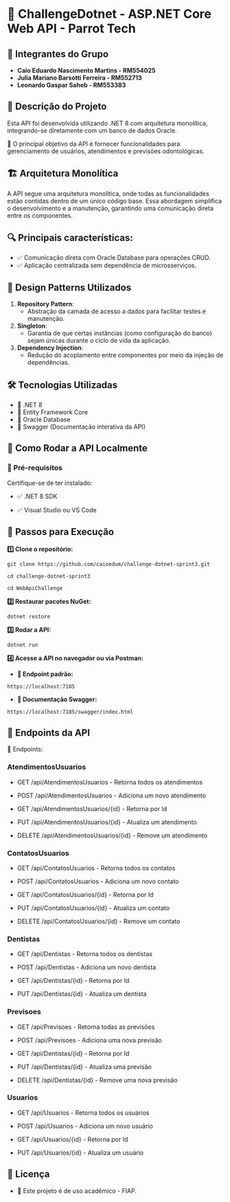 # 🦷 ChallengeDotnet - ASP.NET Core Web API - Parrot Tech

## 👥 Integrantes do Grupo

- **Caio Eduardo Nascimento Martins - RM554025**
- **Julia Mariano Barsotti Ferreira - RM552713**
- **Leonardo Gaspar Saheb - RM553383**

## 📌 Descrição do Projeto

Esta API foi desenvolvida utilizando .NET 8 com arquitetura monolítica, integrando-se diretamente com um banco de dados Oracle.

🔹 O principal objetivo da API é fornecer funcionalidades para gerenciamento de usuários, atendimentos e previsões odontológicas.

## 🏗 Arquitetura Monolítica

A API segue uma arquitetura monolítica, onde todas as funcionalidades estão contidas dentro de um único código base. Essa abordagem simplifica o desenvolvimento e a manutenção, garantindo uma comunicação direta entre os componentes.

## 🔍 Principais características:

- ✅ Comunicação direta com Oracle Database para operações CRUD.
- ✅ Aplicação centralizada sem dependência de microsserviços.

## 🎨 Design Patterns Utilizados

1. **Repository Pattern**:
   - Abstração da camada de acesso a dados para facilitar testes e manutenção.
2. **Singleton**:
   - Garantia de que certas instâncias (como configuração do banco) sejam únicas durante o ciclo de vida da aplicação.
3. **Dependency Injection**:
   - Redução do acoplamento entre componentes por meio da injeção de dependências.

## 🛠 Tecnologias Utilizadas

- 🚀 .NET 8
- 💾 Entity Framework Core
- 🎯 Oracle Database
- 📜 Swagger (Documentação interativa da API)

## 🚀 Como Rodar a API Localmente

### 📌 Pré-requisitos

Certifique-se de ter instalado:

- ✅ .NET 8 SDK

- ✅ Visual Studio ou VS Code

## 📄 Passos para Execução

**1️⃣ Clone o repositório:**
```
git clone https://github.com/caioedum/challenge-dotnet-sprint3.git
```
```
cd challenge-dotnet-sprint3
```
```
cd WebApiChallenge
```
**2️⃣ Restaurar pacotes NuGet:**
```
dotnet restore
```
**3️⃣ Rodar a API:**
```
dotnet run
```
**4️⃣ Acesse a API no navegador ou via Postman:**

- **🔗 Endpoint padrão:**
```
https://localhost:7185
```
- **📜 Documentação Swagger:**
```
https://localhost:7185/swagger/index.html
```

## 📌 Endpoints da API

🔹 Endpoints:

### AtendimentosUsuarios

- GET /api/AtendimentosUsuarios - Retorna todos os atendimentos

- POST /api/AtendimentosUsuarios - Adiciona um novo atendimento
  
- GET /api/AtendimentosUsuarios/{id} - Retorna por Id

- PUT /api/AtendimentosUsuarios/{id} - Atualiza um atendimento

- DELETE /api/AtendimentosUsuarios/{id} - Remove um atendimento

### ContatosUsuarios

- GET /api/ContatosUsuarios - Retorna todos os contatos

- POST /api/ContatosUsuarios - Adiciona um novo contato
  
- GET /api/ContatosUsuarios/{id} - Retorna por Id

- PUT /api/ContatosUsuarios/{id} - Atualiza um contato

- DELETE /api/ContatosUsuarios/{id} - Remove um contato

### Dentistas

- GET /api/Dentistas - Retorna todos os dentistas

- POST /api/Dentistas - Adiciona um novo dentista
  
- GET /api/Dentistas/{id} - Retorna por Id

- PUT /api/Dentistas/{id} - Atualiza um dentista

### Previsoes

- GET /api/Previsoes - Retorna todas as previsões

- POST /api/Previsoes - Adiciona uma nova previsão
  
- GET /api/Dentistas/{id} - Retorna por Id

- PUT /api/Dentistas/{id} - Atualiza uma previsão

- DELETE /api/Dentistas/{id} - Remove uma nova previsão

### Usuarios

- GET /api/Usuarios - Retorna todos os usuários

- POST /api/Usuarios - Adiciona um novo usuário
  
- GET /api/Usuarios/{id} - Retorna por Id

- PUT /api/Usuarios/{id} - Atualiza um usuário

## 📜 Licença

- 📝 Este projeto é de uso acadêmico - FIAP.
